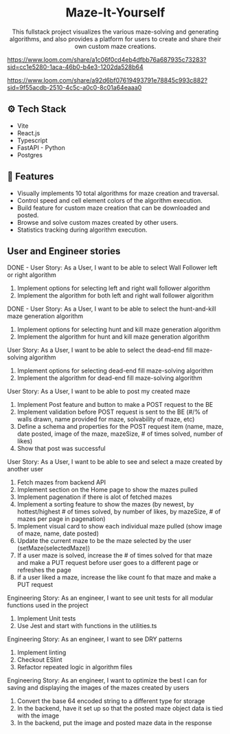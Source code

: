 <div align="center">
  <h1 align="center">Maze-It-Yourself</h3>

   <div align="center">
     This fullstack project visualizes the various maze-solving and generating algorithms, and also provides a platform for users to create and share their own custom maze creations.
    </div>
</div>

https://www.loom.com/share/a1c06f0cd4eb4dfbb76a687935c73283?sid=cc1e5280-1aca-46b0-b4e3-1202da528b64

https://www.loom.com/share/a92d6bf07619493791e78845c993c882?sid=9f55acdb-2510-4c5c-a0c0-8c01a64eaaa0

## <a name="tech-stack">⚙️ Tech Stack</a>

- Vite
- React.js
- Typescript
- FastAPI - Python
- Postgres

## <a name="features">🔋 Features</a>
- Visually implements 10 total algorithms for maze creation and traversal.
- Control speed and cell element colors of the algorithm execution.
- Build feature for custom maze creation that can be downloaded and posted.
- Browse and solve custom mazes created by other users.
- Statistics tracking during algorithm execution.


## User and Engineer stories
DONE - User Story: As a User, I want to be able to select Wall Follower left or right algorithm
1. Implement options for selecting left and right wall follower algorithm
2. Implement the algorithm for both left and right wall follower algorithm

DONE - User Story: As a User, I want to be able to select the hunt-and-kill maze generation algorithm
1. Implement options for selecting hunt and kill maze generation algorithm
2. Implement the algorithm for hunt and kill maze generation algorithm

User Story: As a User, I want to be able to select the dead-end fill maze-solving algorithm
1. Implement options for selecting dead-end fill maze-solving algorithm
2. Implement the algorithm for dead-end fill maze-solving algorithm

User Story: As a User, I want to be able to post my created maze
1. Implement Post feature and button to make a POST request to the BE
2. Implement validation before POST request is sent to the BE (#/% of walls drawn, name provided for maze, solvability of maze, etc)
3. Define a schema and properties for the POST request item (name, maze, date posted, image of the maze, mazeSize, # of times solved, number of likes)
4. Show that post was successful

User Story: As a User, I want to be able to see and select a maze created by another user
1. Fetch mazes from backend API
2. Implement section on the Home page to show the mazes pulled
3. Implement pagenation if there is alot of fetched mazes 
4. Implement a sorting feature to show the mazes (by newest, by hottest/highest # of times solved, by number of likes, by mazeSize, # of mazes per page in pagenation)
5. Implement visual card to show each individual maze pulled (show image of maze, name, date posted)  
6. Update the current maze to be the maze selected by the user (setMaze(selectedMaze))
7. If a user maze is solved, increase the # of times solved for that maze and make a PUT request before user goes to a different page or refreshes the page
8. if a user liked a maze, increase the like count fo that maze and make a PUT request


Engineering Story: As an engineer, I want to see unit tests for all modular functions used in the project
1. Implement Unit tests
2. Use Jest and start with functions in the utilities.ts

Engineering Story: As an engineer, I want to see DRY patterns
1. Implement linting
2. Checkout ESlint
3. Refactor repeated logic in algorithm files

Engineering Story: As an engineer, I want to optimize the best I can for saving and displaying the images of the mazes created by users
1. Convert the base 64 encoded string to a different type for storage
2. In the backend, have it set up so that the posted maze object data is tied with the image 
3. In the backend, put the image and posted maze data in the response
